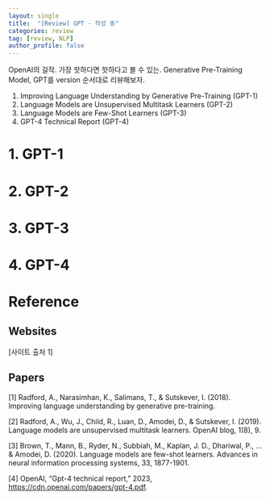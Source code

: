 ```yaml
---
layout: single
title:  "[Review] GPT - 작성 중"
categories: review
tag: [review, NLP]
author_profile: false
---
```


OpenAI의 걸작. 가장 핫하다면 핫하다고 볼 수 있는. Generative Pre-Training Model, GPT를 version 순서대로 리뷰해보자.

1. Improving Language Understanding by Generative Pre-Training (GPT-1)
2. Language Models are Unsupervised Multitask Learners (GPT-2)
3. Language Models are Few-Shot Learners (GPT-3)
4. GPT-4 Technical Report (GPT-4)
 
# 1. GPT-1

# 2. GPT-2

# 3. GPT-3

# 4. GPT-4


# Reference

## Websites

[사이트 출처 1] 

## Papers

[1] Radford, A., Narasimhan, K., Salimans, T., & Sutskever, I. (2018). Improving language understanding by generative pre-training.

[2] Radford, A., Wu, J., Child, R., Luan, D., Amodei, D., & Sutskever, I. (2019). Language models are unsupervised multitask learners. OpenAI blog, 1(8), 9.

[3] Brown, T., Mann, B., Ryder, N., Subbiah, M., Kaplan, J. D., Dhariwal, P., ... & Amodei, D. (2020). Language models are few-shot learners. Advances in neural information processing systems, 33, 1877-1901.

[4] OpenAI, “Gpt-4 technical report,” 2023, https://cdn.openai.com/papers/gpt-4.pdf.